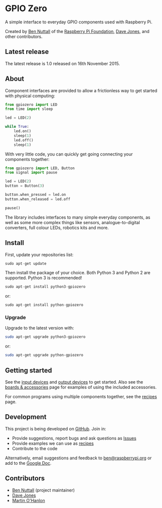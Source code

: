 # GPIO Zero

A simple interface to everyday GPIO components used with Raspberry Pi.

Created by [Ben Nuttall](https://github.com/bennuttall) of the [Raspberry Pi
Foundation](https://www.raspberrypi.org/), [Dave
Jones](https://github.com/waveform80), and other contributors.

## Latest release

The latest release is 1.0 released on 16th November 2015.

## About

Component interfaces are provided to allow a frictionless way to get started
with physical computing:

```python
from gpiozero import LED
from time import sleep

led = LED(2)

while True:
    led.on()
    sleep(1)
    led.off()
    sleep(1)
```

With very little code, you can quickly get going connecting your components
together:

```python
from gpiozero import LED, Button
from signal import pause

led = LED(2)
button = Button(3)

button.when_pressed = led.on
button.when_released = led.off

pause()
```

The library includes interfaces to many simple everyday components, as well as
some more complex things like sensors, analogue-to-digital converters, full
colour LEDs, robotics kits and more.

## Install

First, update your repositories list:

```python
sudo apt-get update
```

Then install the package of your choice. Both Python 3 and Python 2 are
supported. Python 3 is recommended!

```python
sudo apt-get install python3-gpiozero
```

or:

```python
sudo apt-get install python-gpiozero
```

### Upgrade

Upgrade to the latest version with:

```bash
sudo apt-get upgrade python3-gpiozero
```

or:

```bash
sudo apt-get upgrade python-gpiozero
```

## Getting started

See the [input devices](inputs.md) and [output devices](outputs.md) to get
started. Also see the [boards & accessories](boards.md) page for examples of
using the included accessories.

For common programs using multiple components together, see the
[recipes](recipes.md) page.

## Development

This project is being developed on
[GitHub](https://github.com/RPi-Distro/python-gpiozero). Join in:

* Provide suggestions, report bugs and ask questions as
[Issues](https://github.com/RPi-Distro/python-gpiozero/issues)
* Provide examples we can use as
[recipes](http://pythonhosted.org/gpiozero/recipes/)
* Contribute to the code

Alternatively, email suggestions and feedback to ben@raspberrypi.org or add to
the [Google Doc](https://goo.gl/8zJLif).

## Contributors

- [Ben Nuttall](https://github.com/bennuttall) (project maintainer)
- [Dave Jones](https://github.com/waveform80)
- [Martin O'Hanlon](https://github.com/martinohanlon)
